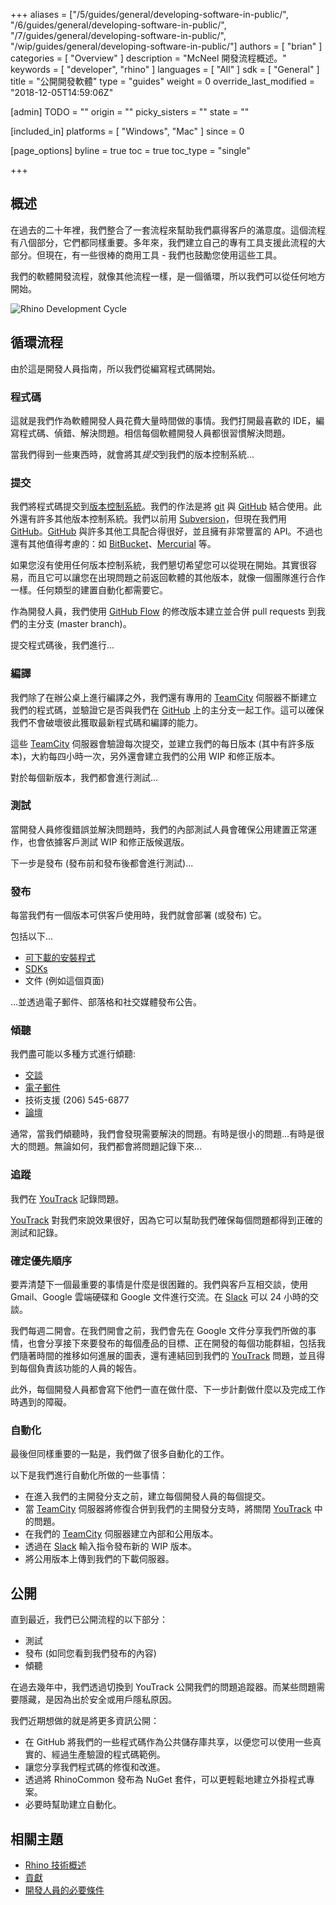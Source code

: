 +++
aliases = ["/5/guides/general/developing-software-in-public/", "/6/guides/general/developing-software-in-public/", "/7/guides/general/developing-software-in-public/", "/wip/guides/general/developing-software-in-public/"]
authors = [ "brian" ]
categories = [ "Overview" ]
description = "McNeel 開發流程概述。"
keywords = [ "developer", "rhino" ]
languages = [ "All" ]
sdk = [ "General" ]
title = "公開開發軟體"
type = "guides"
weight = 0
override_last_modified = "2018-12-05T14:59:06Z"

[admin]
TODO = ""
origin = ""
picky_sisters = ""
state = ""

[included_in]
platforms = [ "Windows", "Mac" ]
since = 0

[page_options]
byline = true
toc = true
toc_type = "single"

+++


## 概述

在過去的二十年裡，我們整合了一套流程來幫助我們贏得客戶的滿意度。這個流程有八個部分，它們都同樣重要。多年來，我們建立自己的專有工具支援此流程的大部分。但現在，有一些很棒的商用工具 - 我們也鼓勵您使用這些工具。

我們的軟體開發流程，就像其他流程一樣，是一個循環，所以我們可以從任何地方開始。

![Rhino Development Cycle](/images/developing-software-in-public-01.png)

## 循環流程

由於這是開發人員指南，所以我們從編寫程式碼開始。

### 程式碼

這就是我們作為軟體開發人員花費大量時間做的事情。我們打開最喜歡的 IDE，編寫程式碼、偵錯、解決問題。相信每個軟體開發人員都很習慣解決問題。

當我們得到一些東西時，就會將其*提交*到我們的版本控制系統...

### 提交

我們將程式碼提交到[版本控制系統](https://en.wikipedia.org/wiki/Version_control)。我們的作法是將 [git](https://git-scm.com/) 與 [GitHub](https://github.com/) 結合使用。此外還有許多其他版本控制系統。我們以前用 [Subversion](https://subversion.apache.org/)，但現在我們用 [GitHub](https://github.com/)。[GitHub](https://github.com/) 與許多其他工具配合得很好，並且擁有非常豐富的 API。不過也還有其他值得考慮的：如 [BitBucket](https://bitbucket.org)、[Mercurial](https://www.mercurial-scm.org/) 等。

如果您沒有使用任何版本控制系統，我們懇切希望您可以從現在開始。其實很容易，而且它可以讓您在出現問題之前返回軟體的其他版本，就像一個團隊進行合作一樣。任何類型的建置自動化都需要它。

作為開發人員，我們使用 [GitHub Flow](https://guides.github.com/introduction/flow/) 的修改版本建立並合併 pull requests 到我們的主分支 (master branch)。

提交程式碼後，我們進行...

### 編譯

我們除了在辦公桌上進行編譯之外，我們還有專用的 [TeamCity](https://www.jetbrains.com/teamcity/) 伺服器不斷建立我們的程式碼，並驗證它是否與我們在 [GitHub](https://github.com/) 上的主分支一起工作。這可以確保我們不會破壞彼此獲取最新程式碼和編譯的能力。

這些 [TeamCity](https://www.jetbrains.com/teamcity/) 伺服器會驗證每次提交，並建立我們的每日版本 (其中有許多版本)，大約每四小時一次，另外還會建立我們的公用 WIP 和修正版本。

對於每個新版本，我們都會進行測試...

### 測試

當開發人員修復錯誤並解決問題時，我們的內部測試人員會確保公用建置正常運作，也會依據客戶測試 WIP 和修正版候選版。

下一步是發布 (發布前和發布後都會進行測試)...

### 發布

每當我們有一個版本可供客戶使用時，我們就會部署 (或發布) 它。

包括以下...

- [可下載的安裝程式](http://www.rhino3d.com/download)
- [SDKs](http://developer.mcneel.com)
- 文件 (例如這個頁面)

...並透過電子郵件、部落格和社交媒體發布公告。

### 傾聽

我們盡可能以多種方式進行傾聽:

- [交談](http://www.rhino3d.com/support#)
- [電子郵件](mailto:tech@mcneel.com)
- 技術支援 (206) 545-6877
- [論壇](https://discourse.mcneel.com/)

通常，當我們傾聽時，我們會發現需要解決的問題。有時是很小的問題…有時是很大的問題。無論如何，我們都會將問題記錄下來...

### 追蹤

我們在 [YouTrack](https://mcneel.myjetbrains.com) 記錄問題。

[YouTrack](https://mcneel.myjetbrains.com) 對我們來說效果很好，因為它可以幫助我們確保每個問題都得到正確的測試和記錄。

### 確定優先順序

要弄清楚下一個最重要的事情是什麼是很困難的。我們與客戶互相交談，使用 Gmail、Google 雲端硬碟和 Google 文件進行交流。在 [Slack](https://slack.com/) 可以 24 小時的交談。

我們每週二開會。在我們開會之前，我們會先在 Google 文件分享我們所做的事情，也會分享接下來要發布的每個產品的目標、正在開發的每個功能群組，包括我們隨著時間的推移如何進展的圖表，還有連結回到我們的 [YouTrack](https://mcneel.myjetbrains.com) 問題，並且得到每個負責該功能的人員的報告。

此外，每個開發人員都會寫下他們一直在做什麼、下一步計劃做什麼以及完成工作時遇到的障礙。

### 自動化

最後但同樣重要的一點是，我們做了很多自動化的工作。

以下是我們進行自動化所做的一些事情：

- 在進入我們的主開發分支之前，建立每個開發人員的每個提交。
- 當 [TeamCity](https://www.jetbrains.com/teamcity/) 伺服器將修復合併到我們的主開發分支時，將關閉 [YouTrack](https://mcneel.myjetbrains.com) 中的問題。
- 在我們的 [TeamCity](https://www.jetbrains.com/teamcity/) 伺服器建立內部和公用版本。
- 透過在 [Slack](https://slack.com/) 輸入指令發布新的 WIP 版本。
- 將公用版本上傳到我們的下載伺服器。

## 公開

直到最近，我們已公開流程的以下部分：

- 測試
- 發布 (如同您看到我們發布的內容)
- 傾聽

在過去幾年中，我們透過切換到 YouTrack 公開我們的問題追蹤器。而某些問題需要隱藏，是因為出於安全或用戶隱私原因。

我們近期想做的就是將更多資訊公開：

- 在 GitHub 將我們的一些程式碼作為公共儲存庫共享，以便您可以使用一些真實的、經過生產驗證的程式碼範例。
- 讓您分享我們程式碼的修復和改進。
- 透過將 RhinoCommon 發布為 NuGet 套件，可以更輕鬆地建立外掛程式專案。
- 必要時幫助建立自動化。

## 相關主題

- [Rhino 技術概述](/guides/general/rhino-technology-overview)
- [貢獻](/guides/general/contributing)
- [開發人員的必要條件](/guides/general/rhino-developer-prerequisites)

